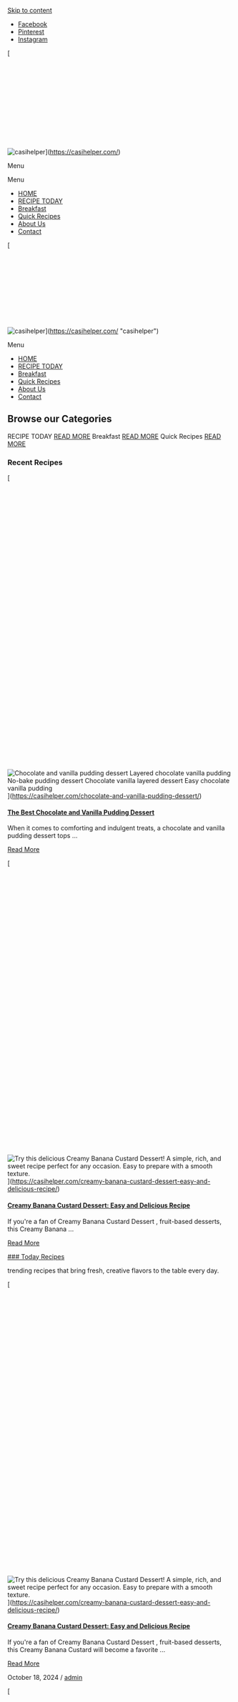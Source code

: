 [Skip to content](#content "Skip to content")

* [Facebook](https://www.facebook.com/Patis199/)
* [Pinterest](https://www.pinterest.com/casihelper199/)
* [Instagram](https://www.instagram.com/casihelper_recipe/)

[![casihelper](data:image/svg+xml,%3Csvg%20xmlns='http://www.w3.org/2000/svg'%20viewBox='0%200%20300%20113'%3E%3C/svg%3E)

![casihelper](https://casihelper.com/wp-content/uploads/2024/08/casihelper-1.webp)](https://casihelper.com/)

[](#)[](#)

Menu

Menu

* [HOME](https://casihelper.com/)
* [RECIPE TODAY](https://casihelper.com/recipe-today/)
* [Breakfast](https://casihelper.com/breakfast/)
* [Quick Recipes](https://casihelper.com/quick-recipes/)
* [About Us](https://casihelper.com/about-us/)
* [Contact](https://casihelper.com/contact/)

[](#)[](#)

[![casihelper](data:image/svg+xml,%3Csvg%20xmlns='http://www.w3.org/2000/svg'%20viewBox='0%200%20250%2080'%3E%3C/svg%3E)

![casihelper](https://casihelper.com/wp-content/uploads/2024/10/CasiHelper-3.png)](https://casihelper.com/ "casihelper")

Menu

* [HOME](https://casihelper.com/)
* [RECIPE TODAY](https://casihelper.com/recipe-today/)
* [Breakfast](https://casihelper.com/breakfast/)
* [Quick Recipes](https://casihelper.com/quick-recipes/)
* [About Us](https://casihelper.com/about-us/)
* [Contact](https://casihelper.com/contact/)

[](#)[](#)

Browse our Categories
---------------------

 RECIPE TODAY [READ MORE](https://casihelper.com/category/recipe-today/)  Breakfast [READ MORE](https://casihelper.com/category/breakfast/)  Quick Recipes [READ MORE](https://casihelper.com/category/quick-recipes/)

### Recent Recipes

[![Chocolate and vanilla pudding dessert Layered chocolate vanilla pudding No-bake pudding dessert Chocolate vanilla layered dessert Easy chocolate vanilla pudding](data:image/svg+xml,%3Csvg%20xmlns='http://www.w3.org/2000/svg'%20viewBox='0%200%201080%201350'%3E%3C/svg%3E)

![Chocolate and vanilla pudding dessert Layered chocolate vanilla pudding No-bake pudding dessert Chocolate vanilla layered dessert Easy chocolate vanilla pudding](https://casihelper.com/wp-content/uploads/2024/10/Design-sans-titre-84.webp)](https://casihelper.com/chocolate-and-vanilla-pudding-dessert/)

#### [The Best Chocolate and Vanilla Pudding Dessert](https://casihelper.com/chocolate-and-vanilla-pudding-dessert/)

When it comes to comforting and indulgent treats, a chocolate and vanilla pudding dessert tops ...

[Read More](https://casihelper.com/chocolate-and-vanilla-pudding-dessert/)

[![Try this delicious Creamy Banana Custard Dessert! A simple, rich, and sweet recipe perfect for any occasion. Easy to prepare with a smooth texture.](data:image/svg+xml,%3Csvg%20xmlns='http://www.w3.org/2000/svg'%20viewBox='0%200%201080%201350'%3E%3C/svg%3E)

![Try this delicious Creamy Banana Custard Dessert! A simple, rich, and sweet recipe perfect for any occasion. Easy to prepare with a smooth texture.](https://casihelper.com/wp-content/uploads/2024/10/Design-sans-titre-83-1.webp)](https://casihelper.com/creamy-banana-custard-dessert-easy-and-delicious-recipe/)

#### [Creamy Banana Custard Dessert: Easy and Delicious Recipe](https://casihelper.com/creamy-banana-custard-dessert-easy-and-delicious-recipe/)

If you're a fan of Creamy Banana Custard Dessert , fruit-based desserts, this Creamy Banana ...

[Read More](https://casihelper.com/creamy-banana-custard-dessert-easy-and-delicious-recipe/)

[### Today Recipes](https://casihelper.com/category/recipe-today/)

trending recipes that bring fresh, creative flavors to the table every day.

[![Try this delicious Creamy Banana Custard Dessert! A simple, rich, and sweet recipe perfect for any occasion. Easy to prepare with a smooth texture.](data:image/svg+xml,%3Csvg%20xmlns='http://www.w3.org/2000/svg'%20viewBox='0%200%20819%201024'%3E%3C/svg%3E)

![Try this delicious Creamy Banana Custard Dessert! A simple, rich, and sweet recipe perfect for any occasion. Easy to prepare with a smooth texture.](https://casihelper.com/wp-content/uploads/2024/10/Design-sans-titre-83-1-819x1024.webp)](https://casihelper.com/creamy-banana-custard-dessert-easy-and-delicious-recipe/)

#### [Creamy Banana Custard Dessert: Easy and Delicious Recipe](https://casihelper.com/creamy-banana-custard-dessert-easy-and-delicious-recipe/)

If you're a fan of Creamy Banana Custard Dessert , fruit-based desserts, this Creamy Banana Custard will become a favorite ...

[Read More](https://casihelper.com/creamy-banana-custard-dessert-easy-and-delicious-recipe/)

October 18, 2024 / [admin](https://casihelper.com/author/admin/)

  [![](data:image/svg+xml,%3Csvg%20xmlns='http://www.w3.org/2000/svg'%20viewBox='0%200%20819%201024'%3E%3C/svg%3E)

 ![](https://casihelper.com/wp-content/uploads/2024/10/No-Bake-Colorful-Fruit-Cake-819x1024.png)](https://casihelper.com/no-bake-colorful-fruit-cake-a-comprehensive-guide/)

#### [No-Bake Colorful Fruit Cake: A Comprehensive Guide](https://casihelper.com/no-bake-colorful-fruit-cake-a-comprehensive-guide/)

When it comes to creating desserts that are as eye-catching as they are delicious, a no-bake colorful fruit cake is ...

[Read More](https://casihelper.com/no-bake-colorful-fruit-cake-a-comprehensive-guide/)

October 4, 2024 / [admin](https://casihelper.com/author/admin/)

[![Banana Pecan Caramel Layer Cake](data:image/svg+xml,%3Csvg%20xmlns='http://www.w3.org/2000/svg'%20viewBox='0%200%20819%201024'%3E%3C/svg%3E)

![Banana Pecan Caramel Layer Cake](https://casihelper.com/wp-content/uploads/2024/09/Bloc-1-Bloc-1-find-more-fall-recipes-casihelper.com-16-819x1024.webp)](https://casihelper.com/banana-pecan-caramel-layer-cake-a-decadent-treat/)

#### [Banana Pecan Caramel Layer Cake: A Decadent Treat](https://casihelper.com/banana-pecan-caramel-layer-cake-a-decadent-treat/)

Indulge in the ultimate dessert with a Banana Pecan Caramel Layer Cake, blending rich flavors for an unforgettable homemade treat ...

[Read More](https://casihelper.com/banana-pecan-caramel-layer-cake-a-decadent-treat/)

September 26, 2024 / [admin](https://casihelper.com/author/admin/)

[![Lemon Zucchini Heaven Bread](data:image/svg+xml,%3Csvg%20xmlns='http://www.w3.org/2000/svg'%20viewBox='0%200%20840%20480'%3E%3C/svg%3E)

![Lemon Zucchini Heaven Bread](https://casihelper.com/wp-content/uploads/2024/09/Lemon-Zucchini-Heaven-Bread-1024x585.jpg)](https://casihelper.com/moist-easy-lemon-zucchini-heaven-bread-recipe/)

#### [Moist & Easy Lemon Zucchini Heaven Bread Recipe](https://casihelper.com/moist-easy-lemon-zucchini-heaven-bread-recipe/)

Indulge in the perfect summer treat with Lemon Zucchini Heaven Bread – a deliciously moist, lemony delight topped with a ...

[Read More](https://casihelper.com/moist-easy-lemon-zucchini-heaven-bread-recipe/)

September 25, 2024 / [admin](https://casihelper.com/author/admin/)

[### Breakfast Recipes](https://casihelper.com/category/breakfast/)

Start your day right with diverse breakfast ideas, from quick bites to hearty meals.

[![Peanut butter and berry toast](data:image/svg+xml,%3Csvg%20xmlns='http://www.w3.org/2000/svg'%20viewBox='0%200%20840%20480'%3E%3C/svg%3E)

![Peanut butter and berry toast](https://casihelper.com/wp-content/uploads/2024/09/Peanut-butter-and-berry-toast-1024x585.jpg)](https://casihelper.com/peanut-butter-berry-toast/)

#### [Peanut Butter & Berry Toast](https://casihelper.com/peanut-butter-berry-toast/)

Discover a delicious breakfast with our peanut butter and berry toast recipe. Quick, nutritious, and bursting with flavor - perfect ...

[Read More](https://casihelper.com/peanut-butter-berry-toast/)

September 16, 2024 / [admin](https://casihelper.com/author/admin/)

[![Cottage cheese with pineapple](data:image/svg+xml,%3Csvg%20xmlns='http://www.w3.org/2000/svg'%20viewBox='0%200%20840%20480'%3E%3C/svg%3E)

![Cottage cheese with pineapple](https://casihelper.com/wp-content/uploads/2024/09/Cottage-cheese-with-pineapple-1024x585.jpg)](https://casihelper.com/cottage-cheese-with-fresh-pineapple/)

#### [Cottage Cheese with Fresh Pineapple](https://casihelper.com/cottage-cheese-with-fresh-pineapple/)

Discover the perfect blend of creamy cottage cheese with sweet, tangy pineapple. A protein-packed, low-carb snack that's both delicious and ...

[Read More](https://casihelper.com/cottage-cheese-with-fresh-pineapple/)

September 16, 2024 / [admin](https://casihelper.com/author/admin/)

[![Quinoa breakfast bowl](data:image/svg+xml,%3Csvg%20xmlns='http://www.w3.org/2000/svg'%20viewBox='0%200%20840%20480'%3E%3C/svg%3E)

![Quinoa breakfast bowl](https://casihelper.com/wp-content/uploads/2024/09/Quinoa-breakfast-bowl-1024x585.jpg)](https://casihelper.com/quinoa-breakfast-bowl-with-fruits/)

#### [Quinoa Breakfast Bowl with Fruits](https://casihelper.com/quinoa-breakfast-bowl-with-fruits/)

Discover a delicious and nutritious way to start your day with our quinoa breakfast bowl. Packed with fruits and protein, ...

[Read More](https://casihelper.com/quinoa-breakfast-bowl-with-fruits/)

September 16, 2024 / [admin](https://casihelper.com/author/admin/)

[![Almond butter and banana rice cake](data:image/svg+xml,%3Csvg%20xmlns='http://www.w3.org/2000/svg'%20viewBox='0%200%20840%20480'%3E%3C/svg%3E)

![Almond butter and banana rice cake](https://casihelper.com/wp-content/uploads/2024/09/Almond-butter-and-banana-rice-cake-1024x585.jpg)](https://casihelper.com/almond-butter-and-banana-rice-cake/)

#### [Almond Butter and Banana Rice Cake](https://casihelper.com/almond-butter-and-banana-rice-cake/)

Discover the perfect healthy snack: almond butter and banana rice cake. Learn how to make this delicious, nutritious treat that's ...

[Read More](https://casihelper.com/almond-butter-and-banana-rice-cake/)

September 15, 2024 / [admin](https://casihelper.com/author/admin/)

[### Quick Recipes](https://casihelper.com/category/quick-recipes/)

Start your day right with diverse breakfast ideas, from quick bites to hearty meals.

[![Chocolate and vanilla pudding dessert Layered chocolate vanilla pudding No-bake pudding dessert Chocolate vanilla layered dessert Easy chocolate vanilla pudding](data:image/svg+xml,%3Csvg%20xmlns='http://www.w3.org/2000/svg'%20viewBox='0%200%20819%201024'%3E%3C/svg%3E)

![Chocolate and vanilla pudding dessert Layered chocolate vanilla pudding No-bake pudding dessert Chocolate vanilla layered dessert Easy chocolate vanilla pudding](https://casihelper.com/wp-content/uploads/2024/10/Design-sans-titre-84-819x1024.webp)](https://casihelper.com/chocolate-and-vanilla-pudding-dessert/)

#### [The Best Chocolate and Vanilla Pudding Dessert](https://casihelper.com/chocolate-and-vanilla-pudding-dessert/)

When it comes to comforting and indulgent treats, a chocolate and vanilla pudding dessert tops the list. Whether it's a ...

[Read More](https://casihelper.com/chocolate-and-vanilla-pudding-dessert/)

October 19, 2024 / [admin](https://casihelper.com/author/admin/)

[![Savory Puff Pastry with Ham and Cheese topped with creamy Béchamel sauce.](data:image/svg+xml,%3Csvg%20xmlns='http://www.w3.org/2000/svg'%20viewBox='0%200%20819%201024'%3E%3C/svg%3E)

![Savory Puff Pastry with Ham and Cheese topped with creamy Béchamel sauce.](https://casihelper.com/wp-content/uploads/2024/10/Design-sans-titre-75-819x1024.webp)](https://casihelper.com/savory-puff-pastry-with-cheese-easy-bechamel-recipe/)

#### [Savory Puff Pastry with Ham and Cheese Easy Béchamel Recipe](https://casihelper.com/savory-puff-pastry-with-cheese-easy-bechamel-recipe/)

Introduction Looking for a savory treat that combines crispy, golden pastry with a rich and creamy filling? This Savory Puff ...

[Read More](https://casihelper.com/savory-puff-pastry-with-cheese-easy-bechamel-recipe/)

October 14, 2024 / [admin](https://casihelper.com/author/admin/)

[![No-bake fruit cake Colorful no-bake cake No-bake holiday fruit cake No-bake dessert with fruit](data:image/svg+xml,%3Csvg%20xmlns='http://www.w3.org/2000/svg'%20viewBox='0%200%20819%201024'%3E%3C/svg%3E)

![No-bake fruit cake Colorful no-bake cake No-bake holiday fruit cake No-bake dessert with fruit](https://casihelper.com/wp-content/uploads/2024/10/Design-sans-titre-71-819x1024.webp)](https://casihelper.com/no-bake-colorful-fruit-cake-recipe-guide/)

#### [No-Bake Colorful Fruit Cake – A Comprehensive Guide for Every Occasion](https://casihelper.com/no-bake-colorful-fruit-cake-recipe-guide/)

Meta Description: Looking for a simple yet stunning dessert? Try this No-Bake Colorful Fruit Cake recipe. With fresh fruits and ...

[Read More](https://casihelper.com/no-bake-colorful-fruit-cake-recipe-guide/)

October 13, 2024 / [admin](https://casihelper.com/author/admin/)

[![These crispy cauliflower patties with vegan tartar sauce are a delicious, healthy, and easy-to-make plant-based dish perfect for any meal.](data:image/svg+xml,%3Csvg%20xmlns='http://www.w3.org/2000/svg'%20viewBox='0%200%20819%201024'%3E%3C/svg%3E)

![These crispy cauliflower patties with vegan tartar sauce are a delicious, healthy, and easy-to-make plant-based dish perfect for any meal.](https://casihelper.com/wp-content/uploads/2024/09/Bloc-1-Bloc-1-find-more-fall-recipes-casihelper.com-12-819x1024.webp)](https://casihelper.com/crispy-cauliflower-patties-with-vegan-tartar-sauce/)

#### [Crispy Cauliflower Patties with Vegan Tartar Sauce](https://casihelper.com/crispy-cauliflower-patties-with-vegan-tartar-sauce/)

Introduction Cauliflower is an all-star in plant-based cuisine. These crispy cauliflower patties offer a nutritious, tasty alternative to traditional meals ...

[Read More](https://casihelper.com/crispy-cauliflower-patties-with-vegan-tartar-sauce/)

September 29, 2024 / [admin](https://casihelper.com/author/admin/)

Footer
------

* [About Us](https://casihelper.com/about-us/)
* [Privacy Policy](https://casihelper.com/privacy-policy/)
* [Terms of Service](https://casihelper.com/terms-of-service/)
* [Contact](https://casihelper.com/contact/)

© Casihelper 2024

Close

[![counter free hit unique web](//sstatic1.histats.com/0.gif?4892115&101)](https://casihelper.com/)

Search for: